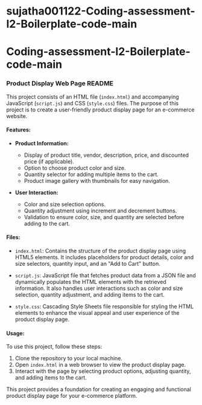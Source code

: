 # sujatha001122-Coding-assessment-l2-Boilerplate-code-main
# Coding-assessment-l2-Boilerplate-code-main
### Product Display Web Page README

This project consists of an HTML file (`index.html`) and accompanying JavaScript (`script.js`) and CSS (`style.css`) files. The purpose of this project is to create a user-friendly product display page for an e-commerce website.

#### Features:

- **Product Information:** 
  - Display of product title, vendor, description, price, and discounted price (if applicable).
  - Option to choose product color and size.
  - Quantity selector for adding multiple items to the cart.
  - Product image gallery with thumbnails for easy navigation.

- **User Interaction:**
  - Color and size selection options.
  - Quantity adjustment using increment and decrement buttons.
  - Validation to ensure color, size, and quantity are selected before adding to the cart.

#### Files:

- `index.html`: Contains the structure of the product display page using HTML5 elements. It includes placeholders for product details, color and size selectors, quantity input, and an "Add to Cart" button.

- `script.js`: JavaScript file that fetches product data from a JSON file and dynamically populates the HTML elements with the retrieved information. It also handles user interactions such as color and size selection, quantity adjustment, and adding items to the cart.

- `style.css`: Cascading Style Sheets file responsible for styling the HTML elements to enhance the visual appeal and user experience of the product display page.

#### Usage:

To use this project, follow these steps:

1. Clone the repository to your local machine.
2. Open `index.html` in a web browser to view the product display page.
3. Interact with the page by selecting product options, adjusting quantity, and adding items to the cart.

This project provides a foundation for creating an engaging and functional product display page for your e-commerce platform.
